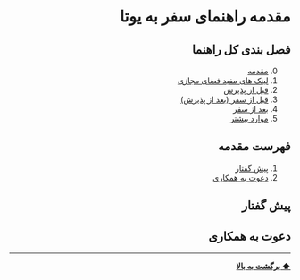 <div dir="rtl">

# مقدمه راهنمای سفر به یوتا

## فصل بندی کل راهنما
0. [مقدمه](#مقدمه-راهنمای-سفر-به-یوتا)
1. [لینک های مفید فضای مجازی](/1_links.md)
2. [قبل از پذیرش](/2_Before_Admission.md)
3. [قبل از سفر (بعد از پذیرش)](/3_Before_Travel.md)
4. [بعد از سفر](/4_After_Travel.md)
5. [موارد بیشتر](/5_More.md)

## فهرست مقدمه
1. [پیش گفتار](#پیش-گفتار)
2. [دعوت به همکاری](#دعوت-به-همکاری)


## پیش گفتار

## دعوت به همکاری


---
**[⬆ برگشت به بالا](#مقدمه-راهنمای-سفر-به-یوتا)**
</div>
